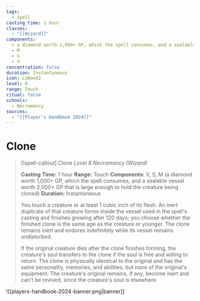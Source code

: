```yaml
---
tags:
  - Spell
casting_time: 1 hour
classes:
  - "[[Wizard]]"
components:
  - a diamond worth 1,000+ GP, which the spell consumes, and a sealable vessel worth 2,000+ GP that is large enough to hold the creature being cloned
  - M
  - S
  - V
concentration: false
duration: Instantaneous
icon: LiWand2
level: 8
range: Touch
ritual: false
schools:
  - Necromancy
sources:
  - "[[Player's Handbook 2024]]"
---
```


# Clone

>[!spell-callout] Clone
>_Level 8 Necromancy (Wizard)_
>
>**Casting Time:** 1 hour
>**Range:** Touch
>**Components:** V, S, M (a diamond worth 1,000+ GP, which the spell consumes, and a sealable vessel worth 2,000+ GP that is large enough to hold the creature being cloned)
>**Duration:** Instantaneous
>
>You touch a creature or at least 1 cubic inch of its flesh. An inert duplicate of that creature forms inside the vessel used in the spell's casting and finishes growing after 120 days; you choose whether the finished clone is the same age as the creature or younger. The clone remains inert and endures indefinitely while its vessel remains undisturbed.
>
>If the original creature dies after the clone finishes forming, the creature's soul transfers to the clone if the soul is free and willing to return. The clone is physically identical to the original and has the same personality, memories, and abilities, but none of the original's equipment. The creature's original remains, if any, become inert and can't be revived, since the creature's soul is elsewhere.


![[players-handbook-2024-banner.png|banner]]
